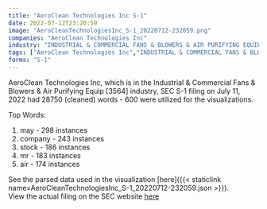 ```yaml
---
title: "AeroClean Technologies Inc S-1"
date: 2022-07-12T23:20:59
image: "AeroCleanTechnologiesInc_S-1_20220712-232059.png"
companies: "AeroClean Technologies Inc"
industry: "INDUSTRIAL & COMMERCIAL FANS & BLOWERS & AIR PURIFYING EQUIP"
tags: ["AeroClean Technologies Inc","INDUSTRIAL & COMMERCIAL FANS & BLOWERS & AIR PURIFYING EQUIP","07-11-2022","S-1"]
forms: "S-1"
---
```

AeroClean Technologies Inc, which is in the Industrial & Commercial Fans & Blowers & Air Purifying Equip [3564] industry, SEC S-1 filing on July 11, 2022 had 28750 (cleaned) words - 600 were utilized for the visualizations.

Top Words:
1. may - 298 instances
2. company - 243 instances
3. stock - 186 instances
4. mr - 183 instances
5. air - 174 instances


See the parsed data used in the visualization [here]({{< staticlink name=AeroCleanTechnologiesInc_S-1_20220712-232059.json >}}).  
View the actual filing on the SEC website [here](https://www.sec.gov/Archives/edgar/data/1872356/0001104659-22-078820.txt)